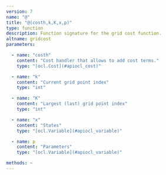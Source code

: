 ```yaml
---
version: 7
name: "@"
title: "@(costh,k,K,x,p)"
type: function
description: Function signature for the grid cost function.
altname: gridcost
parameters:

  - name: "costh"
    content: "Cost handler that allows to add cost terms."
    type: "[ocl.Cost](#apiocl_cost)"

  - name: "k"
    content: "Current grid point index"
    type: "int"

  - name: "K"
    content: "Largest (last) grid point index"
    type: "int"

  - name: "x"
    content: "States"
    type: "[ocl.Variable](#apiocl_variable)"

  - name: p
    content: "Parameters"
    type: "[ocl.Variable](#apiocl_variable)"

methods: ~
---
```

